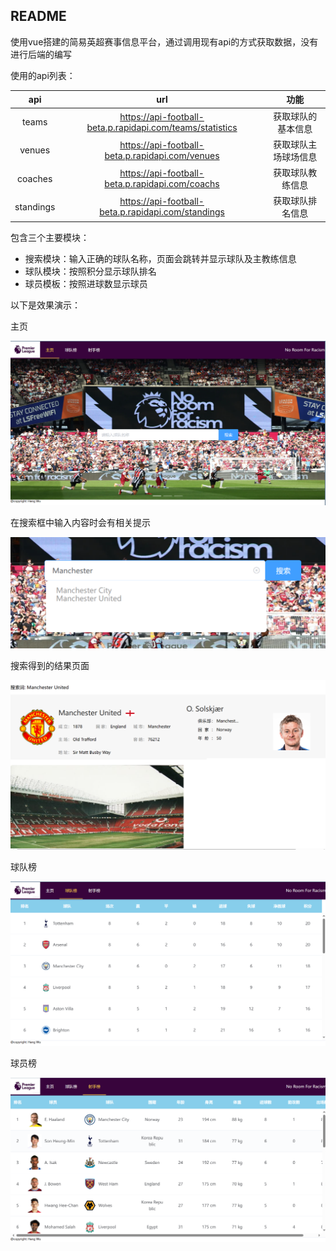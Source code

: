 ##  README

使用vue搭建的简易英超赛事信息平台，通过调用现有api的方式获取数据，没有进行后端的编写



使用的api列表：

|    api    |                            url                            |         功能         |
| :-------: | :-------------------------------------------------------: | :------------------: |
|   teams   | https://api-football-beta.p.rapidapi.com/teams/statistics |  获取球队的基本信息  |
|  venues   |      https://api-football-beta.p.rapidapi.com/venues      | 获取球队主场球场信息 |
|  coaches  |      https://api-football-beta.p.rapidapi.com/coachs      |   获取球队教练信息   |
| standings |    https://api-football-beta.p.rapidapi.com/standings     |   获取球队排名信息   |



包含三个主要模块： 

* 搜索模块：输入正确的球队名称，页面会跳转并显示球队及主教练信息
* 球队模块：按照积分显示球队排名
* 球员模板：按照进球数显示球员



以下是效果演示：



主页

<img src=".\src\img\1.png" style="zoom:50%;" />



在搜索框中输入内容时会有相关提示

<img src=".\src\img\2.png" style="zoom:50%;" />



搜索得到的结果页面

<img src=".\src\img\3.png" style="zoom:50%;" />



球队榜

![](.\src\img\4.png)



球员榜

![](.\src\img\5.png)
